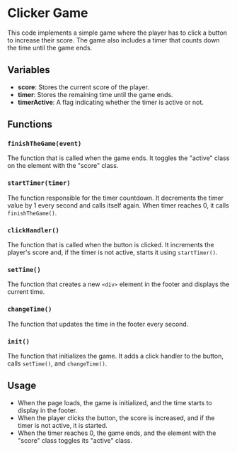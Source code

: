 # Clicker Game

This code implements a simple game where the player has to click a button to increase their score. The game also includes a timer that counts down the time until the game ends.

## Variables

- **score**: Stores the current score of the player.
- **timer**: Stores the remaining time until the game ends.
- **timerActive**: A flag indicating whether the timer is active or not.

## Functions

### `finishTheGame(event)`

The function that is called when the game ends. It toggles the "active" class on the element with the "score" class.

### `startTimer(timer)`

The function responsible for the timer countdown. It decrements the timer value by 1 every second and calls itself again. When timer reaches 0, it calls `finishTheGame()`.

### `clickHandler()`

The function that is called when the button is clicked. It increments the player's score and, if the timer is not active, starts it using `startTimer()`.

### `setTime()`

The function that creates a new `<div>` element in the footer and displays the current time.

### `changeTime()`

The function that updates the time in the footer every second.

### `init()`

The function that initializes the game. It adds a click handler to the button, calls `setTime()`, and `changeTime()`.

## Usage

- When the page loads, the game is initialized, and the time starts to display in the footer.
- When the player clicks the button, the score is increased, and if the timer is not active, it is started.
- When the timer reaches 0, the game ends, and the element with the "score" class toggles its "active" class.
